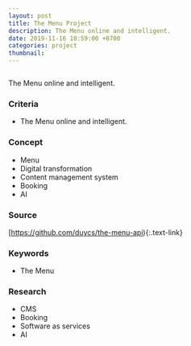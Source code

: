 ```yaml
---
layout: post
title: The Menu Project
description: The Menu online and intelligent.
date: 2019-11-16 10:59:00 +0700
categories: project
thumbnail: 
---
```


![]()

The Menu online and intelligent.

### Criteria
- The Menu online and intelligent.

### Concept
- Menu
- Digital transformation
- Content management system
- Booking
- AI

### Source
[https://github.com/duycs/the-menu-api){:.text-link}

### Keywords
- The Menu

### Research
- CMS
- Booking
- Software as services
- AI
